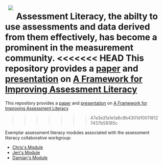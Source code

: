 <a href="https://literasee.github.io"><img src="https://literasee.github.io/public/Literasee_symbol_right_trimmed.svg" align="left" hspace="10" vspace="6"></a>

Assessment Literacy, the abilty to use assessments and data derived from them effectively, has become a prominent in the measurement community.
<<<<<<< HEAD
This repository provides a [paper](https://view.literasee.io/literasee/assessment_literacy_framework/report) and
[presentation](https://view.literasee.io/literasee/assessment_literacy_framework/presentation) on
[A Framework for Improving Assessment Literacy](https://view.literasee.io/literasee/assessment_literacy_framework/report)
=======
This repository provides a [paper](https://view.literasee.io/literasee/Assessment_Literacy_Framework/report) and 
[presentation](https://view.literasee.io/literasee/Assessment_Literacy_Framework/presentation) on
[A Framework for Improving Assessment Literacy](https://view.literasee.io/literasee/Assessment_Literacy_Framework/report)
>>>>>>> 47a3e2fa1e1a8c8b4301d100118127437b58185c


Exemplar assessment literacy modules associated with the assessment literacy collaborative workgroup:

* [Chris's Module](https://view.literasee.io/cdomal/905d367ddea083549d4c/report)
* [Jeri's Module](https://view.literasee.io/cdepascale/dd5568001789cae58fe0/report)
* [Damian's Module](https://view.literasee.io/dbetebenner/a56813f846cb9724005c/report)
